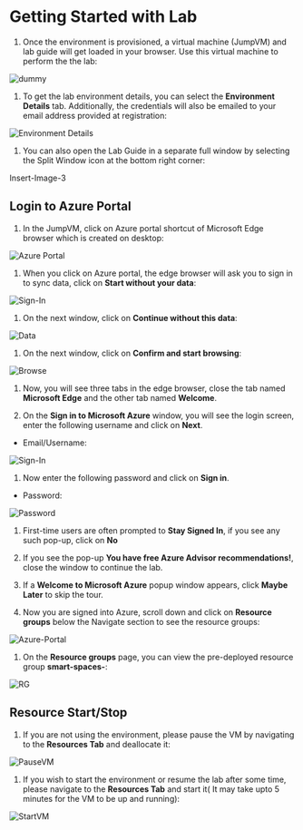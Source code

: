 # Getting Started with Lab

1. Once the environment is provisioned, a virtual machine (JumpVM) and lab guide will get loaded in your browser. Use this virtual machine to perform the the lab:

![dummy](https://github.com/SD-14/Smart-Spaces-Sustainability-Solution-Accelerator/blob/main/images/dummy.png?raw=true)

1. To get the lab environment details, you can select the **Environment Details** tab. Additionally, the credentials will also be emailed to your email address provided at registration:

![Environment Details](https://github.com/SD-14/Smart-Spaces-Sustainability-Solution-Accelerator/blob/main/images/environmentdetails.png)

1. You can also open the Lab Guide in a separate full window by selecting the Split Window icon at the bottom right corner:

Insert-Image-3

## Login to Azure Portal

1. In the JumpVM, click on Azure portal shortcut of Microsoft Edge browser which is created on desktop:

![Azure Portal](https://github.com/SD-14/Smart-Spaces-Sustainability-Solution-Accelerator/blob/main/images/01.png?raw=true)

1. When you click on Azure portal, the edge browser will ask you to sign in to sync data, click on **Start without your data**:

![Sign-In](https://github.com/SD-14/Smart-Spaces-Sustainability-Solution-Accelerator/blob/main/images/02.png?raw=true)

1. On the next window, click on **Continue without this data**:

![Data](https://github.com/SD-14/Smart-Spaces-Sustainability-Solution-Accelerator/blob/main/images/03.png)

1. On the next window, click on **Confirm and start browsing**:

![Browse](https://github.com/SD-14/Smart-Spaces-Sustainability-Solution-Accelerator/blob/main/images/04.png)

1. Now, you will see three tabs in the edge browser, close the tab named **Microsoft Edge** and the other tab named **Welcome**.

1. On the **Sign in to Microsoft Azure** window, you will see the login screen, enter the following username and click on **Next**.

* Email/Username: <inject key="AzureAdUserEmail"></inject>

![Sign-In](https://github.com/SD-14/Smart-Spaces-Sustainability-Solution-Accelerator/blob/main/images/05.png)

1. Now enter the following password and click on **Sign in**.

* Password: <inject key="AzureAdUserPassword"></inject>

![Password](https://github.com/SD-14/Smart-Spaces-Sustainability-Solution-Accelerator/blob/main/images/06.png?raw=true)

1. First-time users are often prompted to **Stay Signed In**, if you see any such pop-up, click on **No**

1. If you see the pop-up **You have free Azure Advisor recommendations!**, close the window to continue the lab.

1. If a **Welcome to Microsoft Azure** popup window appears, click **Maybe Later** to skip the tour.

1. Now you are signed into Azure, scroll down and click on **Resource groups** below the Navigate section to see the resource groups:

![Azure-Portal](https://github.com/SD-14/Smart-Spaces-Sustainability-Solution-Accelerator/blob/main/images/07.png?raw=true)

1. On the **Resource groups** page, you can view the pre-deployed resource group **smart-spaces-<inject key ="DeploymentID"></inject>**:

![RG](https://github.com/SD-14/Smart-Spaces-Sustainability-Solution-Accelerator/blob/main/images/08.png?raw=true)

## Resource Start/Stop

1. If you are not using the environment, please pause the VM by navigating to the **Resources Tab** and deallocate it:

![PauseVM](https://github.com/SD-14/Smart-Spaces-Sustainability-Solution-Accelerator/blob/main/images/09.png?raw=true)

1. If you wish to start the environment or resume the lab after some time, please navigate to the **Resources Tab** and start it( It may take upto 5 minutes for the VM to be up and running):

![StartVM](https://github.com/SD-14/Smart-Spaces-Sustainability-Solution-Accelerator/blob/main/images/10.png?raw=true)

